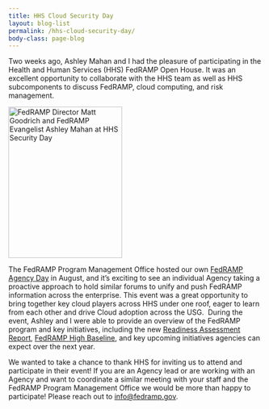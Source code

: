 ```yaml
---
title: HHS Cloud Security Day
layout: blog-list
permalink: /hhs-cloud-security-day/
body-class: page-blog
---
```

Two weeks ago, Ashley Mahan and I had the pleasure of participating in the Health and Human Services (HHS) FedRAMP Open House. It was an excellent opportunity to collaborate with the HHS team as well as HHS subcomponents to discuss FedRAMP, cloud computing, and risk management.

<img class="wp-image-63591 size-medium alignright" src="https://s3.amazonaws.com/sitesusa/wp-content/uploads/sites/482/2016/10/HHS-Security-Day-225x300.png" alt="FedRAMP Director Matt Goodrich and FedRAMP Evangelist Ashley Mahan at HHS Security Day" width="225" height="300" srcset="https://s3.amazonaws.com/sitesusa/wp-content/uploads/sites/482/2016/10/HHS-Security-Day-225x300.png 225w, https://s3.amazonaws.com/sitesusa/wp-content/uploads/sites/482/2016/10/HHS-Security-Day-768x1024.png 768w, https://s3.amazonaws.com/sitesusa/wp-content/uploads/sites/482/2016/10/HHS-Security-Day.png 1536w" sizes="(max-width: 225px) 100vw, 225px" />

The FedRAMP Program Management Office hosted our own [FedRAMP Agency Day](https://www.fedramp.gov/first-fedramp-agency-roundtable/) in August, and it’s exciting to see an individual Agency taking a proactive approach to hold similar forums to unify and push FedRAMP information across the enterprise. This event was a great opportunity to bring together key cloud players across HHS under one roof, eager to learn from each other and drive Cloud adoption across the USG.  During the event, Ashley and I were able to provide an overview of the FedRAMP program and key initiatives, including the new [Readiness Assessment Report](https://www.fedramp.gov/the-next-step-in-getting-vendors-into-fedramp/), [FedRAMP High Baseline](https://www.fedramp.gov/fedramp-releases-high-baseline/), and key upcoming initiatives agencies can expect over the next year. 

We wanted to take a chance to thank HHS for inviting us to attend and participate in their event! If you are an Agency lead or are working with an Agency and want to coordinate a similar meeting with your staff and the FedRAMP Program Management Office we would be more than happy to participate! Please reach out to [info@fedramp.gov](mailto:info@fedramp.gov).
